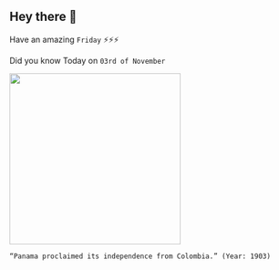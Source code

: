 ## Hey there 👋
Have an amazing `Friday` ⚡⚡⚡

Did you know Today on `03rd of November`
 
 [<img src="https://media.panamalifeinsider.com/2019/12/panama-flag-victory-freedom-independence-day.jpg" width="300" />](https://history.state.gov/countries/panama#:~:text=The%20United%20States%20recognized%20Panama,established%20a%20provisional%20government%20junta.) 
 ```
“Panama proclaimed its independence from Colombia.” (Year: 1903)
```

